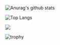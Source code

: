 
<p align="center">
  
  ![Anurag's github stats](https://github-readme-stats.vercel.app/api?username=GaetanFrejoux&show_icons=true&theme=bear&count_private=true)

  ![Top Langs](https://github-readme-stats.vercel.app/api/top-langs/?username=GaetanFrejoux&theme=bear)


  ![](https://komarev.com/ghpvc/?username=GaetanFrejoux&color=lightgrey&label=views)

  ![trophy](https://github-profile-trophy.vercel.app/?username=GaetanFrejoux&theme=juicyfresh&no-frame=true&no-bg=true&margin-w=15)
  
 </p>
